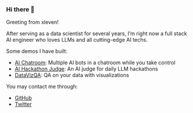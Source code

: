 ### Hi there 👋

<!--
**xleven/xleven** is a ✨ _special_ ✨ repository because its `README.md` (this file) appears on your GitHub profile.

Here are some ideas to get you started:

- 🔭 I’m currently working on ...
- 🌱 I’m currently learning ...
- 👯 I’m looking to collaborate on ...
- 🤔 I’m looking for help with ...
- 💬 Ask me about ...
- 📫 How to reach me: ...
- 😄 Pronouns: ...
- ⚡ Fun fact: ...
-->

Greeting from xleven!

After serving as a data scientist for several years, I’m right now a full stack AI engineer who loves LLMs and all cutting-edge AI techs.

Some demos I have built:

- [AI Chatroom](https://github.com/xleven/ai-chatroom): Multiple AI bots in a chatroom while you take control
- [AI Hackathon Judge](https://github.com/xleven/ai-hackathon-judge): An AI judge for daily LLM hackathons
- [DataVizQA](https://github.com/xleven/datavizqa): QA on your data with visualizations

You may contact me  through:

- [GitHub](https://github.com/xleven)
- [Twitter](https://twitter.com/xlevenz)
